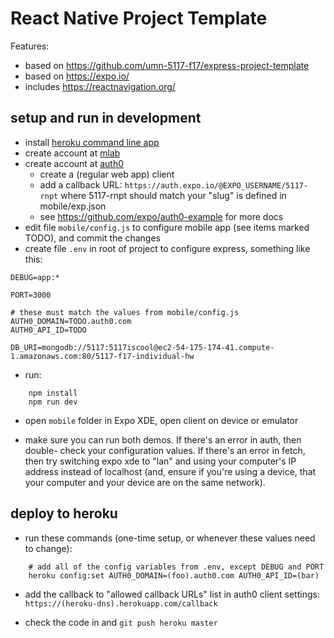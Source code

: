 # React Native Project Template

Features:

* based on <https://github.com/umn-5117-f17/express-project-template>
* based on <https://expo.io/>
* includes <https://reactnavigation.org/>

## setup and run in development

* install [heroku command line app](https://devcenter.heroku.com/articles/getting-started-with-nodejs#set-up)
* create account at [mlab](https://mlab.com/)
* create account at [auth0](https://auth0.com)
    * create a (regular web app) client
    * add a callback URL: `https://auth.expo.io/@EXPO_USERNAME/5117-rnpt` where
      5117-rnpt should match your "slug" is defined in mobile/exp.json
    * see <https://github.com/expo/auth0-example> for more docs
* edit file `mobile/config.js` to configure mobile app (see items marked TODO),
  and commit the changes
* create file `.env` in root of project to configure express, something like this:

```
DEBUG=app:*

PORT=3000

# these must match the values from mobile/config.js
AUTH0_DOMAIN=TODO.auth0.com
AUTH0_API_ID=TODO

DB_URI=mongodb://5117:5117iscool@ec2-54-175-174-41.compute-1.amazonaws.com:80/5117-f17-individual-hw
```

* run:

```
    npm install
    npm run dev
```

* open `mobile` folder in Expo XDE, open client on device or emulator

* make sure you can run both demos. If there's an error in auth, then double-
  check your configuration values. If there's an error in fetch, then try switching
  expo xde to "lan" and using your computer's IP address instead of localhost
  (and, ensure if you're using a device, that your computer and your device
  are on the same network).


## deploy to heroku

* run these commands (one-time setup, or whenever these values need to change):

```
    # add all of the config variables from .env, except DEBUG and PORT
    heroku config:set AUTH0_DOMAIN=(foo).auth0.com AUTH0_API_ID=(bar)
```

* add the callback to "allowed callback URLs" list in auth0 client settings: `https://(heroku-dns).herokuapp.com/callback`

* check the code in and `git push heroku master`
